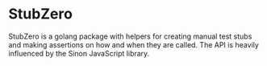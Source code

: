 # StubZero

StubZero is a golang package with helpers for creating manual test stubs and
making assertions on how and when they are called. The API is heavily influenced
by the Sinon JavaScript library.
